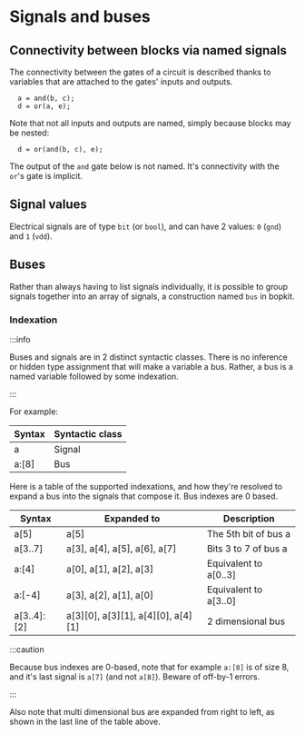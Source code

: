 # Signals and buses

## Connectivity between blocks via named signals

The connectivity between the gates of a circuit is described thanks to variables that are attached to the gates' inputs and outputs.

```bopkit
  a = and(b, c);
  d = or(a, e);
```

Note that not all inputs and outputs are named, simply because blocks may be nested:

```bopkit
  d = or(and(b, c), e);
```

The output of the `and` gate below is not named. It's connectivity with the `or`'s gate is implicit.

## Signal values

Electrical signals are of type `bit` (or `bool`), and can have 2 values: `0` (`gnd`) and `1` (`vdd`).

## Buses

Rather than always having to list signals individually, it is possible to group
signals together into an array of signals, a construction named `bus` in bopkit.

### Indexation

:::info

Buses and signals are in 2 distinct syntactic classes. There is no inference or hidden type assignment that will make a variable a bus. Rather, a bus is a named variable followed by some indexation.

:::

 For example:

| Syntax      | Syntactic class |
| ----------- | --------------- |
| a           | Signal          |
| a:[8]       | Bus             |

Here is a table of the supported indexations, and how they're resolved to expand a bus into the signals that compose it. Bus indexes are 0 based.

| Syntax      | Expanded to | Description |
| ----------- | ----------- | ------------|
| a[5] | a[5] | The 5th bit of bus a |
| a[3..7] | a[3], a[4], a[5], a[6], a[7] | Bits 3 to 7 of bus a |
| a:[4] | a[0], a[1], a[2], a[3] | Equivalent to a[0..3] |
| a:[-4] | a[3], a[2], a[1], a[0] | Equivalent to a[3..0] |
| a[3..4]:[2] | a[3][0], a[3][1], a[4][0], a[4][1] | 2 dimensional bus |

:::caution

Because bus indexes are 0-based, note that for example `a:[8]` is of size 8, and it's last signal is `a[7]` (and not `a[8]`). Beware of off-by-1 errors.

:::

Also note that multi dimensional bus are expanded from right to left, as shown in the last line of the table above.
